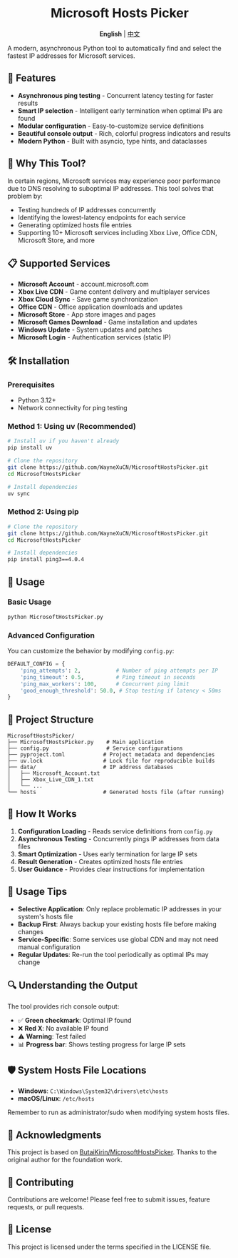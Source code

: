<div align="center">

# Microsoft Hosts Picker

<b>English</b> | <a href="README_CN.md">中文</a>

</div>

A modern, asynchronous Python tool to automatically find and select the fastest IP addresses for Microsoft services.

## 🚀 Features

- **Asynchronous ping testing** - Concurrent latency testing for faster results
- **Smart IP selection** - Intelligent early termination when optimal IPs are found
- **Modular configuration** - Easy-to-customize service definitions
- **Beautiful console output** - Rich, colorful progress indicators and results
- **Modern Python** - Built with asyncio, type hints, and dataclasses

## 🎯 Why This Tool?

In certain regions, Microsoft services may experience poor performance due to DNS resolving to suboptimal IP addresses. This tool solves that problem by:

- Testing hundreds of IP addresses concurrently
- Identifying the lowest-latency endpoints for each service
- Generating optimized hosts file entries
- Supporting 10+ Microsoft services including Xbox Live, Office CDN, Microsoft Store, and more

## 📋 Supported Services

- **Microsoft Account** - account.microsoft.com
- **Xbox Live CDN** - Game content delivery and multiplayer services
- **Xbox Cloud Sync** - Save game synchronization
- **Office CDN** - Office application downloads and updates
- **Microsoft Store** - App store images and pages
- **Microsoft Games Download** - Game installation and updates
- **Windows Update** - System updates and patches
- **Microsoft Login** - Authentication services (static IP)

## 🛠️ Installation

### Prerequisites

- Python 3.12+
- Network connectivity for ping testing

### Method 1: Using uv (Recommended)

```sh
# Install uv if you haven't already
pip install uv

# Clone the repository
git clone https://github.com/WayneXuCN/MicrosoftHostsPicker.git
cd MicrosoftHostsPicker

# Install dependencies
uv sync
```

### Method 2: Using pip

```sh
# Clone the repository
git clone https://github.com/WayneXuCN/MicrosoftHostsPicker.git
cd MicrosoftHostsPicker

# Install dependencies
pip install ping3==4.0.4
```

## 🚀 Usage

### Basic Usage

```sh
python MicrosoftHostsPicker.py
```

### Advanced Configuration

You can customize the behavior by modifying `config.py`:

```python
DEFAULT_CONFIG = {
    'ping_attempts': 2,           # Number of ping attempts per IP
    'ping_timeout': 0.5,          # Ping timeout in seconds
    'ping_max_workers': 100,      # Concurrent ping limit
    'good_enough_threshold': 50.0, # Stop testing if latency < 50ms
}
```

## 📁 Project Structure

```text
MicrosoftHostsPicker/
├── MicrosoftHostsPicker.py    # Main application
├── config.py                  # Service configurations
├── pyproject.toml            # Project metadata and dependencies
├── uv.lock                   # Lock file for reproducible builds
├── data/                     # IP address databases
│   ├── Microsoft_Account.txt
│   ├── Xbox_Live_CDN_1.txt
│   └── ...
└── hosts                     # Generated hosts file (after running)
```

## 🔧 How It Works

1. **Configuration Loading** - Reads service definitions from `config.py`
2. **Asynchronous Testing** - Concurrently pings IP addresses from data files
3. **Smart Optimization** - Uses early termination for large IP sets
4. **Result Generation** - Creates optimized hosts file entries
5. **User Guidance** - Provides clear instructions for implementation

## 📖 Usage Tips

- **Selective Application**: Only replace problematic IP addresses in your system's hosts file
- **Backup First**: Always backup your existing hosts file before making changes
- **Service-Specific**: Some services use global CDN and may not need manual configuration
- **Regular Updates**: Re-run the tool periodically as optimal IPs may change

## 🔍 Understanding the Output

The tool provides rich console output:

- ✅ **Green checkmark**: Optimal IP found
- ❌ **Red X**: No available IP found  
- ⚠️ **Warning**: Test failed
- 📊 **Progress bar**: Shows testing progress for large IP sets

## 🛡️ System Hosts File Locations

- **Windows**: `C:\Windows\System32\drivers\etc\hosts`
- **macOS/Linux**: `/etc/hosts`

Remember to run as administrator/sudo when modifying system hosts files.

## 🙏 Acknowledgments

This project is based on [ButaiKirin/MicrosoftHostsPicker](https://github.com/ButaiKirin/MicrosoftHostsPicker). Thanks to the original author for the foundation work.

## 🤝 Contributing

Contributions are welcome! Please feel free to submit issues, feature requests, or pull requests.

## 📄 License

This project is licensed under the terms specified in the LICENSE file.
